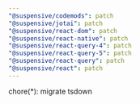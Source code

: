 ```yaml
---
"@suspensive/codemods": patch
"@suspensive/jotai": patch
"@suspensive/react-dom": patch
"@suspensive/react-native": patch
"@suspensive/react-query-4": patch
"@suspensive/react-query-5": patch
"@suspensive/react-query": patch
"@suspensive/react": patch
---
```


chore(*): migrate tsdown
